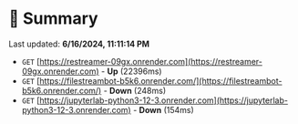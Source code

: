 # 📖 Summary
Last updated: **6/16/2024, 11:11:14 PM**

- `GET` [https://restreamer-09gx.onrender.com](https://restreamer-09gx.onrender.com) - **Up** (22396ms)
- `GET` [https://filestreambot-b5k6.onrender.com/](https://filestreambot-b5k6.onrender.com/) - **Down** (248ms)
- `GET` [https://jupyterlab-python3-12-3.onrender.com](https://jupyterlab-python3-12-3.onrender.com) - **Down** (154ms)
